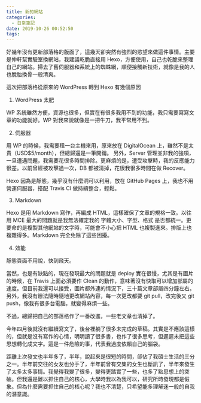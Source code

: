 ```yaml
---
title: 新的網站
categories:
  - 日常筆記
date: 2019-10-26 00:52:50
tags: 
---
```


好幾年沒有更新部落格的版面了，這幾天卻突然有強烈的慾望來做這件事情。主要是仲軒幫實驗室換網站，我建議乾脆直接用 Hexo，方便使用，自己也乾脆來整理自己的網站。掃去了舊伺服器和系統上的蜘蛛網，順便接觸新技術，就像是我的人也脫胎換骨一般清爽。

這次把部落格從原來的 WordPress 轉到 Hexo 有幾個原因

1. WordPress 太肥

WP 系統雖然方便，資源也很多，但實在有很多我用不到的功能，我只需要寫寫文章的功能就好。WP 對我來說就像是一把牛刀，我平常用不到。

2. 伺服器

用 WP 的時候，我需要租一台主機來用，原來放在 DigitalOcean 上，雖然不是太貴（USD$5/month），但總歸還是一筆開銷。
另外，Server 管理並非我的強項，一旦遭遇問題，我需要花很多時間排除。更麻煩的是，遭受攻擊時，我的反應能力很差。以前曾經被攻擊過一次，DB 都被清掉，花很我很多時間在做 Recover。

Hexo 因為是靜態，幾乎沒有什麼洞可以利用，放在 GitHub Pages 上，我也不用營運伺服器，搭配 Travis CI 做持續整合，輕鬆。

3. Markdown

Hexo 是用 Markdown 寫作，再編成 HTML，這樣確保了文章的規格一致。以往用 MCE 最大的問題就是我無法確定我的 字體大小、字型、格式 是否都統一。更要命的是複製其他網站的文字時，可能會不小心把 HTML 也複製進來。排版上也複雜得多。Markdown 完全免除了這些困擾。

4. 效能

靜態頁面不用說，快到飛天。

當然，也是有缺點的，現在發現最大的問題就是 deploy 實在很慢，尤其是有圖片的時候，在 Travis 上面必須要作 Clean 的動作，意味著沒有快取可以增加部屬的速度。但目前我還可以接受，圖片都外連的情況下，三十篇文章部屬四分鐘左右。
另外，我沒有辦法隨時隨地更改網站內容，每一次更改都要 git pull，改完後又 git push，像我有很多台電腦，就變得麻煩一些。

不過，總歸把自己的部落格作了一番改進，一些老文章也清掉了。

今年四月後就沒有繼續寫文了，後台裡躺了很多未完成的草稿。其實是不應該這樣的，但就是沒有寫作的心情，明明讀了很多書，也作了很多思考，但遲遲未把這些思想轉化成文字。這是一件危險的事，代表我過度依賴自己的腦袋。

距離上次發文也半年多了，半年，說起來是很短的時間，卻佔了我碩士生活的三分之一。半年前交往的女友也分手了，半年前曾有交集的女生也斷訊了，半年來發生了太多太多事情。我覺得我變了很多，變得更踏實了一些，也多了點思想上的突破。但我還是難以抓住自己的核心，大學時我以為我可以，研究所時發現都是假象。但為什麼需要抓住自己的核心呢？我也不清楚，只希望能多理解迷一般的自我的潛意識。

